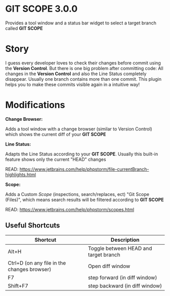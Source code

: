 # GIT SCOPE 3.0.0
Provides a tool window and a status bar widget to select a target branch called **GIT SCOPE**

# Story
I guess every developer loves to check their changes before commit using the **Version Control**.
But there is one big problem after committing code: All changes in the **Version Control** and also the Line Status completely disappear.
Usually one branch contains more than one commit. This plugin helps you to make these commits visible again in a intuitive way!

# Modifications

**Change Browser:**

Adds a tool window with a change browser (similar to Version Control) which shows the current diff of your **GIT SCOPE**

**Line Status:**

Adapts the Line Status according to your **GIT SCOPE**. Usually this built-in feature shows only the current "HEAD" changes

READ: https://www.jetbrains.com/help/phpstorm/file-currentBranch-highlights.html

**Scope:**

Adds a Custom *Scope* (inspections, search/replaces, ect) "Git Scope (Files)", which means search results will be filtered according to **GIT SCOPE**

READ: https://www.jetbrains.com/help/phpstorm/scopes.html

## Useful Shortcuts
| Shortcut | Description |
| --- | --- |
| Alt+H | Toggle between HEAD and target branch |
| Ctrl+D (on any file in the changes browser) | Open diff window  
| F7 | step forward (in diff window)
| Shift+F7 | step backward (in diff window)
